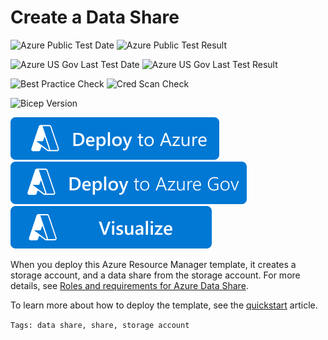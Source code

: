 # Create a Data Share

![Azure Public Test Date](https://azurequickstartsservice.blob.core.windows.net/badges/quickstarts/microsoft.datashare/data-share-share-storage-account/PublicLastTestDate.svg)
![Azure Public Test Result](https://azurequickstartsservice.blob.core.windows.net/badges/quickstarts/microsoft.datashare/data-share-share-storage-account/PublicDeployment.svg)

![Azure US Gov Last Test Date](https://azurequickstartsservice.blob.core.windows.net/badges/quickstarts/microsoft.datashare/data-share-share-storage-account/FairfaxLastTestDate.svg)
![Azure US Gov Last Test Result](https://azurequickstartsservice.blob.core.windows.net/badges/quickstarts/microsoft.datashare/data-share-share-storage-account/FairfaxDeployment.svg)

![Best Practice Check](https://azurequickstartsservice.blob.core.windows.net/badges/quickstarts/microsoft.datashare/data-share-share-storage-account/BestPracticeResult.svg)
![Cred Scan Check](https://azurequickstartsservice.blob.core.windows.net/badges/quickstarts/microsoft.datashare/data-share-share-storage-account/CredScanResult.svg)

![Bicep Version](https://azurequickstartsservice.blob.core.windows.net/badges/quickstarts/microsoft.datashare/data-share-share-storage-account/BicepVersion.svg)

[![Deploy to Azure](https://raw.githubusercontent.com/Azure/azure-quickstart-templates/master/1-CONTRIBUTION-GUIDE/images/deploytoazure.svg?sanitize=true)](https://portal.azure.com/#create/Microsoft.Template/uri/https%3A%2F%2Fraw.githubusercontent.com%2FAzure%2Fazure-quickstart-templates%2Fmaster%2Fquickstarts%2Fmicrosoft.datashare%2Fdata-share-share-storage-account%2Fazuredeploy.json)
[![Deploy to AzureGov](https://raw.githubusercontent.com/Azure/azure-quickstart-templates/master/1-CONTRIBUTION-GUIDE/images/deploytoazuregov.svg?sanitize=true)](https://portal.azure.us/#create/Microsoft.Template/uri/https%3A%2F%2Fraw.githubusercontent.com%2FAzure%2Fazure-quickstart-templates%2Fmaster%2Fquickstarts%2Fmicrosoft.datashare%2Fdata-share-share-storage-account%2Fazuredeploy.json)
[![Visualize](https://raw.githubusercontent.com/Azure/azure-quickstart-templates/master/1-CONTRIBUTION-GUIDE/images/visualizebutton.svg?sanitize=true)](http://armviz.io/#/?load=https%3A%2F%2Fraw.githubusercontent.com%2FAzure%2Fazure-quickstart-templates%2Fmaster%2Fquickstarts%2Fmicrosoft.datashare%2Fdata-share-share-storage-account%2Fazuredeploy.json)

When you deploy this Azure Resource Manager template, it creates a storage account, and a data share from the storage account. For more details, see [Roles and requirements for Azure Data Share](https://docs.microsoft.com/azure/data-share/concepts-roles-permissions#roles-and-requirements).

To learn more about how to deploy the template, see the [quickstart](https://docs.microsoft.com/azure/data-share/share-your-data-arm) article.

`Tags: data share, share, storage account`
